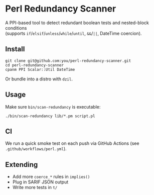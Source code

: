# Perl Redundancy Scanner

A PPI-based tool to detect redundant boolean tests and nested-block conditions  
(supports `if`/`elsif`/`unless`/`while`/`until`, `&&`/`||`, DateTime coercion).

## Install

    git clone git@github.com:you/perl-redundancy-scanner.git
    cd perl-redundancy-scanner
    cpanm PPI Scalar::Util DateTime

Or bundle into a distro with `dzil`.

## Usage

Make sure `bin/scan-redundancy` is executable:

    ./bin/scan-redundancy lib/*.pm script.pl

## CI

We run a quick smoke test on each push via GitHub Actions (see `.github/workflows/perl.yml`).

## Extending

- Add more `coerce_*` rules in `implies()`
- Plug in SARIF JSON output
- Write more tests in `t/`
